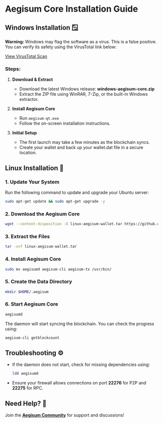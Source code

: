 # Aegisum Core Installation Guide

## Windows Installation 🪟

**Warning:** Windows may flag the software as a virus. This is a false positive. You can verify its safety using the VirusTotal link below:

[View VirusTotal Scan](https://www.virustotal.com/gui/file/66ec5005bddcb635fad418134cec43ee3f974cfed0dd2d98c9984a726fe29209/details)

### Steps:
1. **Download & Extract**
   - Download the latest Windows release: **windows-aegisum-core.zip**
   - Extract the ZIP file using WinRAR, 7-Zip, or the built-in Windows extractor.

2. **Install Aegisum Core**
   - Run `aegisum-qt.exe`
   - Follow the on-screen installation instructions.

3. **Initial Setup**
   - The first launch may take a few minutes as the blockchain syncs.
   - Create your wallet and back up your wallet.dat file in a secure location.

## Linux Installation 🐧

### 1. Update Your System
Run the following command to update and upgrade your Ubuntu server:
```bash
sudo apt-get update && sudo apt-get upgrade -y
```

### 2. Download the Aegisum Core
```bash
wget --content-disposition -O linux-aegisum-wallet.tar https://github.com/Aegisum/aegisum-core/releases/download/v1.0/linux-aegisum-wallet.tar
```

### 3. Extract the Files
```bash
tar -xvf linux-aegisum-wallet.tar
```

### 4. Install Aegisum Core
```bash
sudo mv aegisumd aegisum-cli aegisum-tx /usr/bin/
```

### 5. Create the Data Directory
```bash
mkdir $HOME/.aegisum
```

### 6. Start Aegisum Core
```bash
aegisumd
```

The daemon will start syncing the blockchain. You can check the progress using:
```bash
aegisum-cli getblockcount
```

## Troubleshooting ⚙️
- If the daemon does not start, check for missing dependencies using:
  ```bash
  ldd aegisumd
  ```
- Ensure your firewall allows connections on port **22276** for P2P and **22275** for RPC.

## Need Help? 💬
Join the **[Aegisum Community](https://discord.gg/4E5caDKkeP)** for support and discussions!

